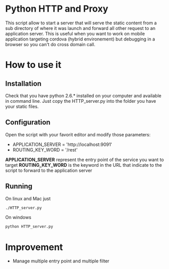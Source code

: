 Python HTTP and Proxy
===========

This script allow to start a server that will serve the static content from a sub directory of where it was launch and forward all other request to an application server. This is useful when you want to work on mobile application targeting cordova (hybrid environement) but debugging in a browser so you can't do cross domain call.

How to use it
=============

Installation
------------------

Check that you have python 2.6.* installed on your computer and available in command line.
Just copy the HTTP_server.py into the folder you have your static files.

Configuration
------------------

Open the script with your favorit editor and modify those parameters:

* APPLICATION_SERVER = 'http://localhost:9091'
* ROUTING_KEY_WORD = '/rest'

**APPLICATION_SERVER** represent the entry point of the service you want to target
**ROUTING_KEY_WORD** is the keyword in the URL that indicate to the script to forward to the application server

Running
------------------

On linux and Mac just 

```bash
./HTTP_server.py
```

On windows
```bash
python HTTP_server.py
```


Improvement
=============

* Manage multiple entry point and multiple filter
